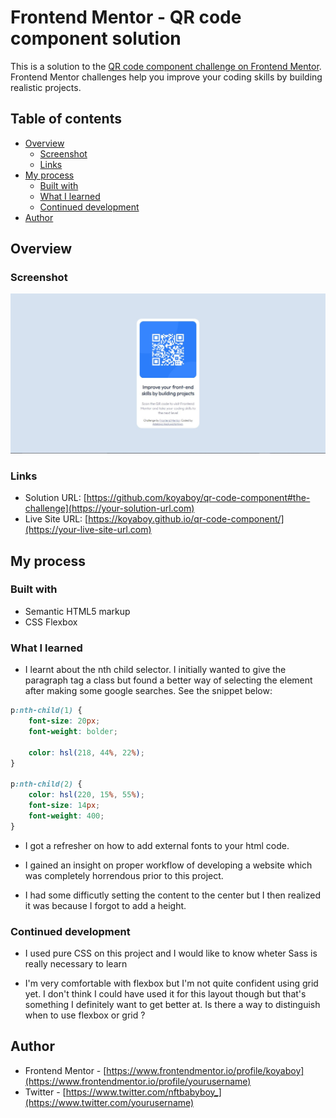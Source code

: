 # Frontend Mentor - QR code component solution

This is a solution to the [QR code component challenge on Frontend Mentor](https://www.frontendmentor.io/challenges/qr-code-component-iux_sIO_H). Frontend Mentor challenges help you improve your coding skills by building realistic projects. 

## Table of contents

- [Overview](#overview)
  - [Screenshot](#screenshot)
  - [Links](#links)
- [My process](#my-process)
  - [Built with](#built-with)
  - [What I learned](#what-i-learned)
  - [Continued development](#continued-development)
- [Author](#author)

## Overview

### Screenshot

![/screenshot.jpg](./screenshot.jpg)

### Links

- Solution URL: [https://github.com/koyaboy/qr-code-component#the-challenge](https://your-solution-url.com)
- Live Site URL: [https://koyaboy.github.io/qr-code-component/](https://your-live-site-url.com)

## My process

### Built with

- Semantic HTML5 markup
- CSS Flexbox


### What I learned


- I learnt about the nth child selector. I initially wanted to give the paragraph tag a class but found a better way of selecting the element after making some google searches. See the snippet below:

```css
p:nth-child(1) {
    font-size: 20px;
    font-weight: bolder;

    color: hsl(218, 44%, 22%);
}

p:nth-child(2) {
    color: hsl(220, 15%, 55%);
    font-size: 14px;
    font-weight: 400;
}
```

- I got a refresher on how to add external fonts to your html code.

- I gained an insight on proper workflow of developing a website which was completely horrendous prior to this project.

- I had some difficutly setting the content to the center but I then realized it was because I forgot to add a height.

### Continued development

- I used pure CSS on this project and I would like to know wheter Sass is really necessary to learn

- I'm very comfortable with flexbox but I'm not quite confident using grid yet. I don't think I could have used it for this layout though but that's something I definitely want to get better at. Is there a way to distinguish when to use flexbox or grid ?

## Author

- Frontend Mentor - [https://www.frontendmentor.io/profile/koyaboy](https://www.frontendmentor.io/profile/yourusername)
- Twitter - [https://www.twitter.com/nftbabyboy_](https://www.twitter.com/yourusername)


